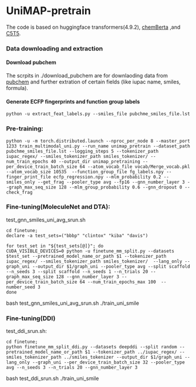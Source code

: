 # UniMAP-pretrain


The code is based on huggingface transformers(4.9.2), [chemBerta](https://github.com/seyonechithrananda/bert-loves-chemistry)  ,and [C5T5](https://github.com/dhroth/c5t5).



### Data downloading and extraction


#### Download pubchem
The scrpits in ./download_pubchem are for downlaoding data from [pubchem](https://ftp.ncbi.nlm.nih.gov/pubchem/Compound/CURRENT-Full/XML/) and further extration of certain fields (like iupac name, smiles, formula).

#### Generate ECFP fingerprints and function group labels

```python -u extract_feat_labels.py --smiles_file pubchme_smiles_file.lst```


### Pre-training:

```python -u -m torch.distributed.launch --nproc_per_node 8 --master_port 1233 train_multimodal_uni.py --run_name unimap_pretrain --dataset_path pubchme_smiles_file.lst --logging_steps 5 --tokenizer_path iupac_regex/ --smiles_tokenizer_path smiles_tokenizer/ --num_train_epochs 40 --output_dir unimap_pretraining --per_device_train_batch_size 64 --atom_vocab_file vocab/Merge_vocab.pkl --atom_vocab_size 10535  --function_group_file fg_labels.npy --finger_print_file ecfp_regression.npy --mlm_probability 0.2 --smiles_only --get_frag --pooler_type avg --fp16 --gnn_number_layer 3 --graph_max_seq_size 128 --mlm_group_probability 0.6 --gnn_dropout 0 --check_frag```

### Fine-tuning(MoleculeNet and DTA):


test_gnn_smiles_uni_avg_srun.sh
```
cd finetune;
declare -a test_sets=("bbbp" "clintox" "kiba" "davis")

for test_set in "${test_sets[@]}"; do
CUDA_VISIBLE_DEVICES=0 python -u finetune_mm_split.py --datasets $test_set --pretrained_model_name_or_path $1 --tokenizer_path iupac_regex/ --smiles_tokenizer_path smiles_tokenizer/  --lang_only --graph_uni --output_dir $1/graph_uni --pooler_type avg --split scaffold --n_seeds 3 --split scaffold --n_seeds 1 --n_trials 20 --graph_max_seq_size 128 --gnn_number_layer 3 --per_device_train_batch_size 64 --num_train_epochs_max 100  --number_seed 3  
done
```

bash test_gnn_smiles_uni_avg_srun.sh ./train_uni_smile



### Fine-tuning(DDI)

test_ddi_srun.sh:
```
cd finetune;
python finetune_mm_split_ddi.py --datasets deepddi --split random --pretrained_model_name_or_path $1 --tokenizer_path ../iupac_regex/ --smiles_tokenizer_path ../smiles_tokenizer --output_dir $1/graph_uni --lang_only --graph_uni --per_device_train_batch_size 32 --pooler_type avg --n_seeds 3 --n_trials 20 --gnn_number_layer 3

```

bash test_ddi_srun.sh ./train_uni_smile